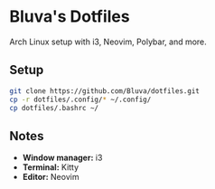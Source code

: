 # Bluva's Dotfiles

Arch Linux setup with i3, Neovim, Polybar, and more.

## Setup

```bash
git clone https://github.com/Bluva/dotfiles.git
cp -r dotfiles/.config/* ~/.config/
cp dotfiles/.bashrc ~/
```
## Notes

- **Window manager:** i3
- **Terminal:** Kitty
- **Editor:** Neovim
